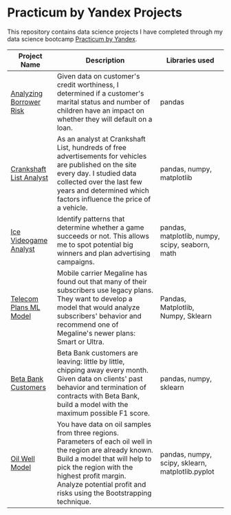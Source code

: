 # Practicum by Yandex Projects


This repository contains data science projects I have completed through my data science bootcamp [Practicum by Yandex](https://practicum.yandex.com/).

| Project Name  | Description | Libraries used|
| ------------- | ------------- | ------------- |
| [Analyzing Borrower Risk](https://github.com/tylerana/tylerana.github.io/tree/main/Analyzing%20Borrowers'%20Risk)  | Given data on customer's credit worthiness, I determined if a customer's marital status and number of children have an impact on whether they will default on a loan. | pandas |
| [Crankshaft List Analyst](https://github.com/tylerana/tylerana.github.io/tree/main/Crankshaft%20List%20Analyst)  | As an analyst at Crankshaft List, hundreds of free advertisements for vehicles are published on the site every day. I studied data collected over the last few years and determined which factors influence the price of a vehicle.  | pandas, numpy, matplotlib  |
| [Ice Videogame Analyst](https://github.com/tylerana/tylerana.github.io/tree/main/Ice%20Videogame%20Analyst)| Identify patterns that determine whether a game succeeds or not. This allows me to spot potential big winners and plan advertising campaigns.| pandas, matplotlib, numpy, scipy, seaborn, math|
|[Telecom Plans ML Model](https://github.com/tylerana/tylerana.github.io/tree/main/Megaline%20Analyst%20Machine%20Learning%20Project) | Mobile carrier Megaline has found out that many of their subscribers use legacy plans. They want to develop a model that would analyze subscribers' behavior and recommend one of Megaline's newer plans: Smart or Ultra.| Pandas, Matplotlib, Numpy, Sklearn |
[Beta Bank Customers](https://github.com/tylerana/tylerana.github.io/tree/main/Beta%20Bank%20Customers) | Beta Bank customers are leaving: little by little, chipping away every month. Given data on clients' past behavior and termination of contracts with Beta Bank, build a model with the maximum possible F1 score. | pandas, numpy, sklearn |
[Oil Well Model](https://github.com/tylerana/tylerana.github.io/tree/main/Oil%20Well%20Model) | You have data on oil samples from three regions. Parameters of each oil well in the region are already known. Build a model that will help to pick the region with the highest profit margin. Analyze potential profit and risks using the Bootstrapping technique. | pandas, numpy, scipy, sklearn, matplotlib.pyplot|
